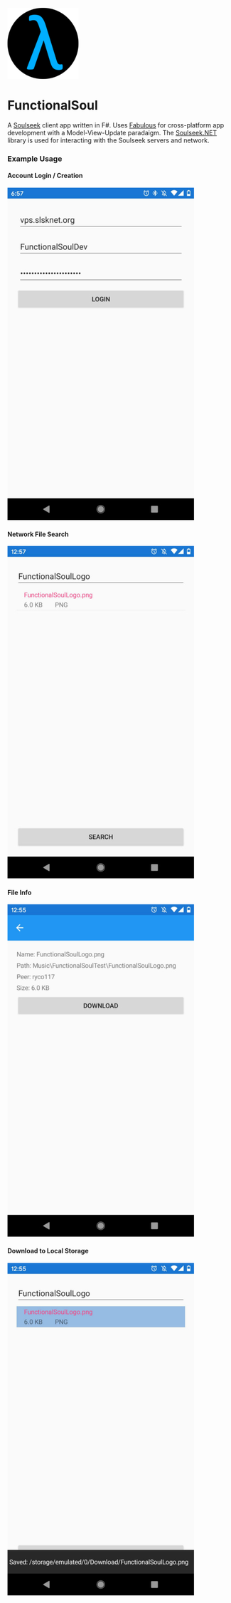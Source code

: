 ![FunctionalSoul](FunctionalSoul.png)
# FunctionalSoul

A [Soulseek](http://www.slsknet.org/) client app written in F#.
Uses [Fabulous](https://fsprojects.github.io/Fabulous/) for cross-platform app development with a Model-View-Update paradaigm.
The [Soulseek.NET](https://github.com/jpdillingham/Soulseek.NET) library is used for interacting with the Soulseek servers and network.

### Example Usage
#### Account Login / Creation
![Account Login / Creation](Screenshot_Login.jpg)
#### Network File Search
![Network File Search](Screenshot_Search_Results.jpg)
#### File Info
![File Info](Screenshot_File_Info.jpg)
#### Download to Local Storage
![Download to Local Storage](Screenshot_File_Saved.jpg)